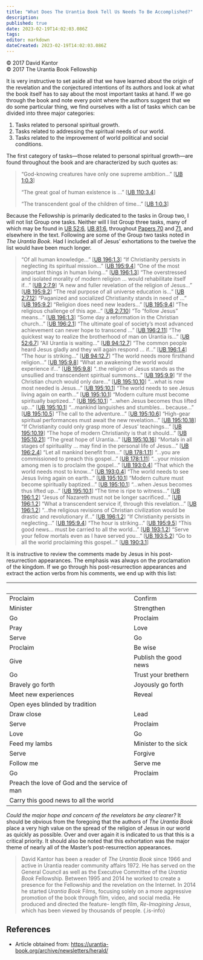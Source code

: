 ```yaml
---
title: "What Does The Urantia Book Tell Us Needs To Be Accomplished?"
description: 
published: true
date: 2023-02-19T14:02:03.086Z
tags: 
editor: markdown
dateCreated: 2023-02-19T14:02:03.086Z
---
```


<p class="v-card v-sheet theme--light grey lighten-3 px-2">© 2017 David Kantor<br>© 2017 The Urantia Book Fellowship</p>

It is very instructive to set aside all that we have learned about the origin of the revelation and the conjectured intentions of its authors and look at what the book itself has to say about the most important tasks at hand. If we go through the book and note every point where the authors suggest that we do some particular thing, we find ourselves with a list of tasks which can be divided into three major categories: 

1. Tasks related to personal spiritual growth. 
2. Tasks related to addressing the spiritual needs of our world. 
3. Tasks related to the improvement of world political and social conditions. 

The first category of tasks—those related to personal spiritual growth—are found throughout the book and are characterized by such quotes as:

> “God-knowing creatures have only one supreme ambition...” [[UB 1:0.3](/en/The_Urantia_Book/1#p0_3)]
> 
> “The great goal of human existence is ...” [[UB 110:3.4](/en/The_Urantia_Book/110#p3_4)]
> 
> “The transcendent goal of the children of time...” [[UB 1:0.3](/en/The_Urantia_Book/1#p0_3)]

Because the Fellowship is primarily dedicated to the tasks in Group two, I will not list Group one tasks. Neither will I list Group three tasks, many of which may be found in [UB 52:6](/en/The_Urantia_Book/52#p6), [UB 81:6](/en/The_Urantia_Book/81#p6), throughout [Papers 70](/en/The_Urantia_Book/70) and [71](/en/The_Urantia_Book/71), and elsewhere in the text. Following are some of the Group two tasks noted in _The Urantia Book_. Had I included all of Jesus’ exhortations to the twelve the list would have been much longer. 

> “Of all human knowledge...” [[UB 196:1.3](/en/The_Urantia_Book/196#p1_3)] 
> “If Christianity persists in neglecting its spiritual mission...” [[UB 195:9.4](/en/The_Urantia_Book/195#p9_4)]
> “One of the most important things in human living...” [[UB 196:1.3](/en/The_Urantia_Book/196#p1_3)]
> “The overstressed and isolated morality of modern religion  ... would rehabilitate itself if...” [[UB 2:7.9](/en/The_Urantia_Book/2#p7_9)]
> “A new and fuller revelation of the religion of Jesus...” [[UB 195:9.2](/en/The_Urantia_Book/195#p9_2)]
> “The real purpose of all universe education is...” [[UB 2:7.12](/en/The_Urantia_Book/2#p7_12)]
> “Paganized and socialized Christianity stands in need of ...” [[UB 195:9.2](/en/The_Urantia_Book/195#p9_2)]
> “Religion does need new leaders...” [[UB 195:9.4](/en/The_Urantia_Book/195#p9_4)]
> “The religious challenge of this age...” [[UB 2:7.10](/en/The_Urantia_Book/2#p7_10)]
> “To “follow Jesus” means...” [[UB 196:1.3](/en/The_Urantia_Book/196#p1_3)]
> “Some day a reformation in the Christian church...” [[UB 196:2.1](/en/The_Urantia_Book/196#p2_1)]
> “The ultimate goal of society’s most advanced achievement can never hope to transcend ...” [[UB 196:2.11](/en/The_Urantia_Book/196#p2_11)]
> “The quickest way to realize the brotherhood of man on Urantia is...” [[UB 52:6.7](/en/The_Urantia_Book/52#p6_7)]
> “All Urantia is waiting...” [[UB 94:12.7](/en/The_Urantia_Book/94#p12_7)]
> “The common people heard Jesus gladly and they will again respond ... if...” [[UB 196:1.4](/en/The_Urantia_Book/196#p1_4)]
> “The hour is striking...” [[UB 94:12.7](/en/The_Urantia_Book/94#p12_7)] 
> “The world needs more firsthand religion...” [[UB 195:9.8](/en/The_Urantia_Book/195#p9_8)]
> “What an awakening the world would experience if...” [[UB 195:9.8](/en/The_Urantia_Book/195#p9_8)]
> “..the religion of Jesus stands as the unsullied and transcendent spiritual summons...” [[UB 195:9.9](/en/The_Urantia_Book/195#p9_9)]
> “If the Christian church would only dare...” [[UB 195:10.10](/en/The_Urantia_Book/195#p10_10)]
> “...what is now most needed is Jesus...” [[UB 195:10.1](/en/The_Urantia_Book/195#p10_1)]
> “The world needs to see Jesus living again on earth...” [[UB 195:10.1](/en/The_Urantia_Book/195#p10_1)]
> “Modern culture must become spiritually baptized...” [[UB 195:10.1](/en/The_Urantia_Book/195#p10_1)]
> “...when Jesus becomes thus lifted up...” [[UB 195:10.1](/en/The_Urantia_Book/195#p10_1)]
> “...mankind languishes and stumbles... because...” [[UB 195:10.5](/en/The_Urantia_Book/195#p10_5)]
> “The call to the adventure...” [[UB 195:10.6](/en/The_Urantia_Book/195#p10_6)]
> “High-gear spiritual performances must await the new revelation...” [[UB 195:10.18](/en/The_Urantia_Book/195#p10_18)]
> “If Christianity could only grasp more of Jesus’ teachings...” [[UB 195:10.19](/en/The_Urantia_Book/195#p10_19)]
> “The hope of modern Christianity is that it should...” [[UB 195:10.21](/en/The_Urantia_Book/195#p10_21)]
> “The great hope of Urantia...” [[UB 195:10.16](/en/The_Urantia_Book/195#p10_16)]
> “Mortals in all stages of spirituality ... may find in the personal life of Jesus...” [[UB 196:2.4](/en/The_Urantia_Book/196#p2_4)]
> “Let all mankind benefit from...” [[UB 178:1.11](/en/The_Urantia_Book/178#p1_11)]
> “...you are commissioned to preach this gospel...” [[UB 178:1.11](/en/The_Urantia_Book/178#p1_11)]
> “...your mission among men is to proclaim the gospel...” [[UB 193:0.4](/en/The_Urantia_Book/193#p0_4)]
> “That which the world needs most to know...” [[UB 193:0.4](/en/The_Urantia_Book/193#p0_4)]
> “The world needs to see Jesus living again on earth...” [[UB 195:10.1](/en/The_Urantia_Book/195#p10_1)]
> “Modern culture must become spiritually baptized...” [[UB 195:10.1](/en/The_Urantia_Book/195#p10_1)]
> “...when Jesus becomes thus lifted up...” [[UB 195:10.1](/en/The_Urantia_Book/195#p10_1)]
> “The time is ripe to witness...” [[UB 196:1.2](/en/The_Urantia_Book/196#p1_2)]
> “Jesus of Nazareth must not be longer sacrificed...” [[UB 196:1.2](/en/The_Urantia_Book/196#p1_2)]
> “What a transcendent service if, through this revelation...” [[UB 196:1.2](/en/The_Urantia_Book/196#p1_2)]
> “...the religious revisions of Christian civilization would be drastic and revolutionary if...” [[UB 196:1.2](/en/The_Urantia_Book/196#p1_2)]
> “If Christianity persists in neglecting...” [[UB 195:9.4](/en/The_Urantia_Book/195#p9_4)]
> “The hour is striking...” [[UB 195:9.5](/en/The_Urantia_Book/195#p9_5)]
> “This good news... must be carried to all the world...” [[UB 193:1.2](/en/The_Urantia_Book/193#p1_2)]
> “Serve your fellow mortals even as I have served you...” [[UB 193:5.2](/en/The_Urantia_Book/193#p5_2)]
> “Go to all the world proclaiming this gospel...” [[UB 190:3.1](/en/The_Urantia_Book/190#p3_1)]

It is instructive to review the comments made by Jesus in his post-resurrection appearances. The emphasis was always on the proclamation of the kingdom. If we go through his post-resurrection appearances and extract the action verbs from his comments, we end up with this list: 

&nbsp; | &nbsp;
--- | ---
Proclaim | Confirm 
Minister | Strengthen 
Go | Proclaim 
Pray | Love 
Serve | Go 
Proclaim | Be wise 
Give | Publish the good news 
Go | Trust your brethern 
Bravely go forth | Joyously go forth 
Meet new experiences | Reveal 
Open eyes blinded by tradition | &nbsp;
Draw close | Lead 
Serve | Proclaim 
Love | Go 
Feed my lambs | Minister to the sick 
Serve | Forgive 
Follow me | Serve me 
Go | Proclaim 
Preach the love of God and the service of man | &nbsp;
Carry this good news to all the world | &nbsp;  

_Could the major hope and concern of the revelators be any clearer?_ It should be obvious from the foregoing that the authors of _The Urantia Book_ place a very high value on the spread of the religion of Jesus in our world as quickly as possible. Over and over again it is indicated to us that this is a critical priority. It should also be noted that this exhortation was the major theme of nearly all of the Master’s post-resurrection appearances. 

> David Kantor has been a reader of _The Urantia Book_ since 1966 and active in Urantia reader community affairs  1972. He has served on the General Council as well as the Executive Committee of the _Urantia Book_ Fellowship. Between 1995 and 2014 he worked to create a presence for the Fellowship and the revelation on the Internet. In 2014 he started _Urantia Book_ Films, focusing solely on a more aggressive promotion of the book through film, video, and social media. He produced and directed the feature- length film, _Re-Imagining Jesus_, which has been viewed by thousands of people. 
{.is-info}


## References

- Article obtained from: https://urantia-book.org/archive/newsletters/herald/